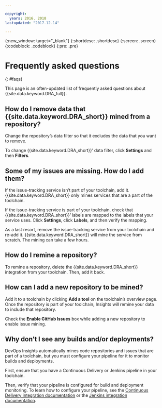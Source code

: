 ```yaml
---

copyright:
  years: 2016, 2018
lastupdated: "2017-12-14"

---
```


{:new_window: target="_blank"}
{:shortdesc: .shortdesc}
{:screen: .screen}
{:codeblock: .codeblock}
{:pre: .pre}

# Frequently asked questions
{: #faqs}

This page is an often-updated list of frequently asked questions about {{site.data.keyword.DRA_full}}.

## How do I remove data that {{site.data.keyword.DRA_short}} mined from a repository?

Change the repository’s data filter so that it excludes the data that you want to remove. 

To change {{site.data.keyword.DRA_short}}’ data filter, click **Settings** and then **Filters**. 

## Some of my issues are missing. How do I add them?

If the issue-tracking service isn’t part of your toolchain, add it. {{site.data.keyword.DRA_short}} only mines services that are a part of the toolchain. 

If the issue-tracking service is part of your toolchain, check that {{site.data.keyword.DRA_short}}’ labels are mapped to the labels that your service uses. Click **Settings**, click **Labels**, and then verify the mapping.

As a last resort, remove the issue-tracking service from your toolchain and re-add it. {{site.data.keyword.DRA_short}} will mine the service from scratch. The mining can take a few hours. 

## How do I remine a repository?

To remine a repository, delete the {{site.data.keyword.DRA_short}} integration from your toolchain. Then, add it back.

## How can I add a new repository to be mined?

Add it to a toolchain by clicking **Add a tool** on the toolchain’s overview page. Once the repository is part of your toolchain, Insights will remine your data to include that repository.

Check the **Enable GitHub Issues** box while adding a new repository to enable issue mining. 

## Why don’t I see any builds and/or deployments?

DevOps Insights automatically mines code repositories and issues that are part of a toolchain, but you must configure your pipeline for it to monitor builds and deployments. 

First, ensure that you have a Continuous Delivery or Jenkins pipeline in your toolchain. 

Then, verify that your pipeline is configured for build and deployment monitoring. To learn how to configure your pipeline, see the [Continuous Delivery integration documentation](risk_cd.html) or the [Jenkins integration documentation](https://wiki.jenkins.io/display/JENKINS/IBM+Cloud+DevOps+Plugin).
